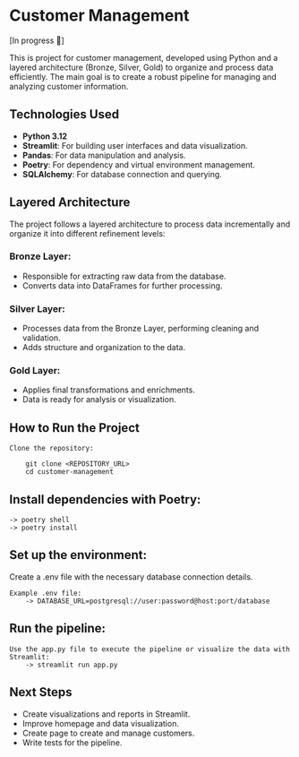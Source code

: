 # Customer Management 

[In progress 🚧]

This is project for customer management, developed using Python and a layered architecture (Bronze, Silver, Gold) to organize and process data efficiently. The main goal is to create a robust pipeline for managing and analyzing customer information.

## Technologies Used

- **Python 3.12**
- **Streamlit**: For building user interfaces and data visualization.
- **Pandas**: For data manipulation and analysis.
- **Poetry**: For dependency and virtual environment management.
- **SQLAlchemy**: For database connection and querying.

## Layered Architecture

The project follows a layered architecture to process data incrementally and organize it into different refinement levels:

### Bronze Layer:
- Responsible for extracting raw data from the database.
- Converts data into DataFrames for further processing.

### Silver Layer:
- Processes data from the Bronze Layer, performing cleaning and validation.
- Adds structure and organization to the data.

### Gold Layer:
- Applies final transformations and enrichments.
- Data is ready for analysis or visualization.

## How to Run the Project
    Clone the repository:

        git clone <REPOSITORY_URL>
        cd customer-management

## Install dependencies with Poetry:
    -> poetry shell
    -> poetry install

## Set up the environment:
Create a .env file with the necessary database connection details.

    Example .env file:
        -> DATABASE_URL=postgresql://user:password@host:port/database

## Run the pipeline:
    Use the app.py file to execute the pipeline or visualize the data with Streamlit:
        -> streamlit run app.py

## Next Steps
- Create visualizations and reports in Streamlit.
- Improve homepage and data visualization.
- Create page to create and manage customers.
- Write tests for the pipeline.
